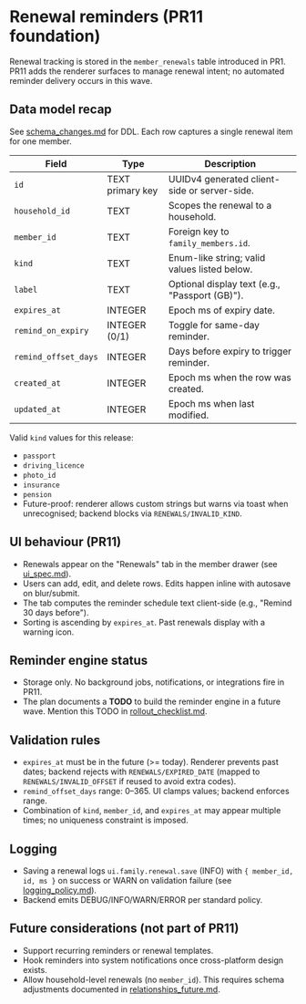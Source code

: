 # Renewal reminders (PR11 foundation)

Renewal tracking is stored in the `member_renewals` table introduced in PR1. PR11 adds the renderer surfaces to manage renewal intent; no automated reminder delivery occurs in this wave.

## Data model recap
See [schema_changes.md](schema_changes.md#member_renewals-table) for DDL. Each row captures a single renewal item for one member.

| Field | Type | Description |
| --- | --- | --- |
| `id` | TEXT primary key | UUIDv4 generated client-side or server-side. |
| `household_id` | TEXT | Scopes the renewal to a household. |
| `member_id` | TEXT | Foreign key to `family_members.id`. |
| `kind` | TEXT | Enum-like string; valid values listed below. |
| `label` | TEXT | Optional display text (e.g., "Passport (GB)"). |
| `expires_at` | INTEGER | Epoch ms of expiry date. |
| `remind_on_expiry` | INTEGER (0/1) | Toggle for same-day reminder. |
| `remind_offset_days` | INTEGER | Days before expiry to trigger reminder. |
| `created_at` | INTEGER | Epoch ms when the row was created. |
| `updated_at` | INTEGER | Epoch ms when last modified. |

Valid `kind` values for this release:
- `passport`
- `driving_licence`
- `photo_id`
- `insurance`
- `pension`
- Future-proof: renderer allows custom strings but warns via toast when unrecognised; backend blocks via `RENEWALS/INVALID_KIND`.

## UI behaviour (PR11)
- Renewals appear on the "Renewals" tab in the member drawer (see [ui_spec.md](ui_spec.md#tab-details)).
- Users can add, edit, and delete rows. Edits happen inline with autosave on blur/submit.
- The tab computes the reminder schedule text client-side (e.g., "Remind 30 days before").
- Sorting is ascending by `expires_at`. Past renewals display with a warning icon.

## Reminder engine status
- Storage only. No background jobs, notifications, or integrations fire in PR11.
- The plan documents a **TODO** to build the reminder engine in a future wave. Mention this TODO in [rollout_checklist.md](rollout_checklist.md).

## Validation rules
- `expires_at` must be in the future (>= today). Renderer prevents past dates; backend rejects with `RENEWALS/EXPIRED_DATE` (mapped to `RENEWALS/INVALID_OFFSET` if reused to avoid extra codes).
- `remind_offset_days` range: 0–365. UI clamps values; backend enforces range.
- Combination of `kind`, `member_id`, and `expires_at` may appear multiple times; no uniqueness constraint is imposed.

## Logging
- Saving a renewal logs `ui.family.renewal.save` (INFO) with `{ member_id, id, ms }` on success or WARN on validation failure (see [logging_policy.md](logging_policy.md)).
- Backend emits DEBUG/INFO/WARN/ERROR per standard policy.

## Future considerations (not part of PR11)
- Support recurring reminders or renewal templates.
- Hook reminders into system notifications once cross-platform design exists.
- Allow household-level renewals (no `member_id`). This requires schema adjustments documented in [relationships_future.md](relationships_future.md).
